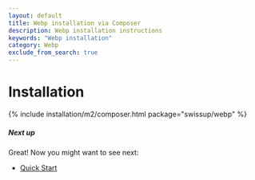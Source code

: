 ```yaml
---
layout: default
title: Webp installation via Composer
description: Webp installation instructions
keywords: "Webp installation"
category: Webp
exclude_from_search: true
---
```


# Installation

{% include installation/m2/composer.html package="swissup/webp" %}


##### Next up

Great! Now you might want to see next:

- [Quick Start](/m2/extensions/webp/quickstart/)
